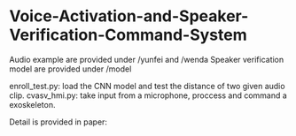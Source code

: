 # Voice-Activation-and-Speaker-Verification-Command-System

Audio example are provided under /yunfei and /wenda 
Speaker verification model are provided under /model

enroll_test.py: load the CNN model and test the distance of two given audio clip. 
cvasv_hmi.py: take input from a microphone, proccess and command a exoskeleton. 

Detail is provided in paper: 
